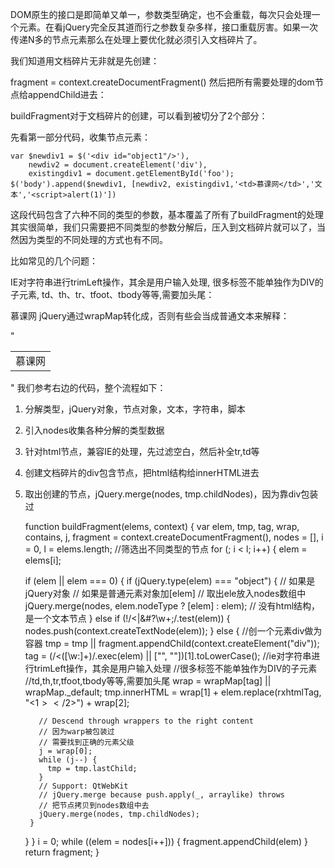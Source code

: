 DOM原生的接口是即简单又单一，参数类型确定，也不会重载，每次只会处理一个元素。在看jQuery完全反其道而行之参数复杂多样，接口重载厉害。如果一次传递N多的节点元素那么在处理上要优化就必须引入文档碎片了。

我们知道用文档碎片无非就是先创建：

fragment = context.createDocumentFragment()
然后把所有需要处理的dom节点给appendChild进去：

buildFragment对于文档碎片的创建，可以看到被切分了2个部分：

先看第一部分代码，收集节点元素：

    var $newdiv1 = $('<div id="object1"/>'),
        newdiv2 = document.createElement('div'),
        existingdiv1 = document.getElementById('foo');
    $('body').append($newdiv1, [newdiv2, existingdiv1,'<td>慕课网</td>','文本','<script>alert(1)'])

这段代码包含了六种不同的类型的参数，基本覆盖了所有了buildFragment的处理其实很简单，我们只需要把不同类型的参数分解后，压入到文档碎片就可以了，当然因为类型的不同处理的方式也有不同。

比如常见的几个问题：

IE对字符串进行trimLeft操作，其余是用户输入处理, 很多标签不能单独作为DIV的子元素, td、th、tr、tfoot、tbody等等,需要加头尾：

<td>慕课网</td>
jQuery通过wrapMap转化成，否则有些会当成普通文本来解释：

"<table><tbody><tr><td>慕课网</td></tr></tbody></table>"
我们参考右边的代码，整个流程如下：

1. 分解类型，jQuery对象，节点对象，文本，字符串，脚本
2. 引入nodes收集各种分解的类型数据
3. 针对html节点，兼容IE的处理，先过滤空白，然后补全tr,td等
4. 创建文档碎片的div包含节点，把html结构给innerHTML进去
5. 取出创建的节点，jQuery.merge(nodes, tmp.childNodes)，因为靠div包装过

    function buildFragment(elems, context) {
        var elem, tmp, tag, wrap, contains, j,
          fragment = context.createDocumentFragment(),
          nodes = [],
          i = 0,
          l = elems.length;
    //筛选出不同类型的节点
    for (; i < l; i++) {
      elem = elems[i];

      if (elem || elem === 0) {
        if (jQuery.type(elem) === "object") {
          // 如果是jQuery对象
          // 如果是普通元素对象加[elem]
          // 取出ele放入nodes数组中
          jQuery.merge(nodes, elem.nodeType ? [elem] : elem);
          // 没有html结构，是一个文本节点
        } else if (!/<|&#?\w+;/.test(elem)) {
          nodes.push(context.createTextNode(elem));
        } else {
          //创一个元素div做为容器
          tmp = tmp || fragment.appendChild(context.createElement("div"));
          tag = (/<([\w:]+)/.exec(elem) || ["", ""])[1].toLowerCase();
          //ie对字符串进行trimLeft操作，其余是用户输入处理
          //很多标签不能单独作为DIV的子元素
          //td,th,tr,tfoot,tbody等等,需要加头尾
          wrap = wrapMap[tag] || wrapMap._default;
          tmp.innerHTML = wrap[1] + elem.replace(rxhtmlTag, "<$1></$2>") + wrap[2];

          // Descend through wrappers to the right content
          // 因为warp被包装过
          // 需要找到正确的元素父级
          j = wrap[0];
          while (j--) {
            tmp = tmp.lastChild;
          }
          // Support: QtWebKit
          // jQuery.merge because push.apply(_, arraylike) throws
          // 把节点拷贝到nodes数组中去
          jQuery.merge(nodes, tmp.childNodes);
        }
      }
    }
    i = 0;
    while ((elem = nodes[i++])) {
      fragment.appendChild(elem)
    }
    return fragment;
  }

